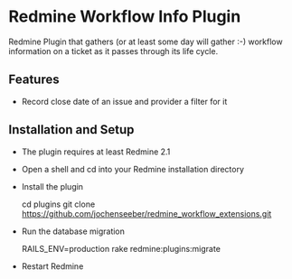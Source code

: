 Redmine Workflow Info Plugin
============================

Redmine Plugin that gathers (or at least some day will gather :-) workflow information on a ticket as it passes through
its life cycle.

Features
--------

* Record close date of an issue and provider a filter for it

Installation and Setup
----------------------

* The plugin requires at least Redmine 2.1

* Open a shell and cd into your Redmine installation directory

* Install the plugin

    cd plugins
    git clone https://github.com/jochenseeber/redmine_workflow_extensions.git
    
* Run the database migration

    RAILS_ENV=production rake redmine:plugins:migrate
    
* Restart Redmine
    